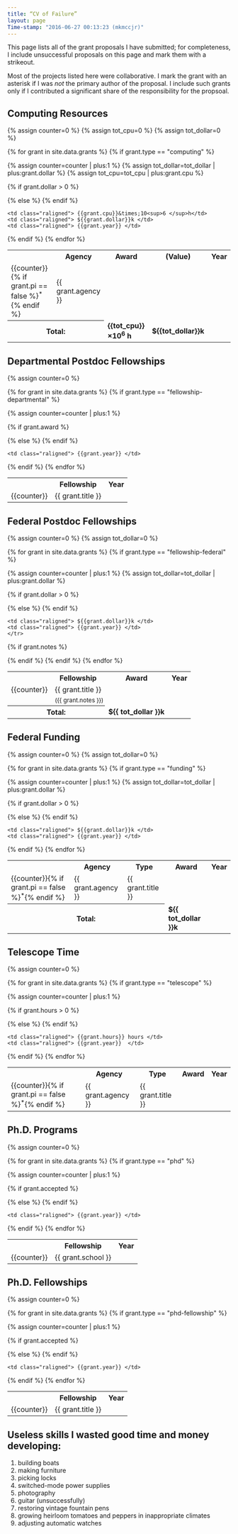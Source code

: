 ```yaml
---
title: “CV of Failure”
layout: page
Time-stamp: "2016-06-27 00:13:23 (mkmccjr)"
---
```


<p>This page lists all of the grant proposals I have submitted; for
completeness, I include unsuccessful proposals on this page and mark
them with a strikeout.</p>

<p>Most of the projects listed here were collaborative.  I mark the
grant with an asterisk if I was <i>not</i> the primary author of the
proposal.  I include such grants only if I contributed a significant
share of the responsibility for the propsoal.</p>



Computing Resources
-------------------

<table>
  <!-- Table Header -->
  <tr>
    <th> </th>
    <th class="caligned"> Agency  </th>
    <th class="caligned"> Award   </th>
    <th class="caligned"> (Value) </th>
    <th class="caligned"> Year    </th>
  </tr>

  {% assign counter=0 %}
  {% assign tot_cpu=0 %}
  {% assign tot_dollar=0 %}

  <!-- Loop Over Table Rows -->
  {% for grant in site.data.grants %}
  {% if grant.type == "computing" %}

  {% assign counter=counter | plus:1 %}
  {% assign tot_dollar=tot_dollar | plus:grant.dollar %}
  {% assign tot_cpu=tot_cpu | plus:grant.cpu %}

  <!-- Start Table Row -->
  {% if grant.dollar > 0 %}
    <tr>
  {% else %}
    <tr class="strikeout">
  {% endif %}
    <td class="laligned" > {{counter}}{% if grant.pi == false %}<sup>*</sup>{% endif %} </td>
    <td class="laligned" > {{ grant.agency }} </td>

    <td class="raligned"> {{grant.cpu}}&times;10<sup>6 </sup>h</td>
    <td class="raligned"> ${{grant.dollar}}k </td>
    <td class="raligned"> {{grant.year}} </td>
  </tr>
  {% endif %}
  {% endfor %}


  <!-- Print a Total -->
  <tr>
    <th colspan="2" class="raligned"> Total: </th>
    <td> <b> {{tot_cpu}}&times;10<sup>6</sup> h </b> </td>
    <td> <b> ${{tot_dollar}}k </b> </td>
    <td></td>
  </tr>
</table>



Departmental Postdoc Fellowships
--------------------------------

<table>
  <!-- Table Header -->
  <tr>
    <th> </th>
    <th class="caligned"> Fellowship </th>
    <th class="caligned"> Year       </th>
  </tr>

  {% assign counter=0 %}

  <!-- Loop Over Table Rows -->
  {% for grant in site.data.grants %}
  {% if grant.type == "fellowship-departmental" %}

  {% assign counter=counter | plus:1 %}

  <!-- Start Table Row -->
  {% if grant.award %}
    <tr>
  {% else %}
    <tr class="strikeout">
  {% endif %}
    <td class="laligned" > {{counter}} </td>
    <td class="laligned" > {{ grant.title }} </td>

    <td class="raligned"> {{grant.year}} </td>
  </tr>
  {% endif %}
  {% endfor %}
</table>



Federal Postdoc Fellowships
---------------------------

<table>
  <!-- Table Header -->
  <tr>
    <th> </th>
    <th class="caligned"> Fellowship </th>
    <th class="caligned"> Award      </th>
    <th class="caligned"> Year       </th>
  </tr>

  {% assign counter=0 %}
  {% assign tot_dollar=0 %}

  <!-- Loop Over Table Rows -->
  {% for grant in site.data.grants %}
  {% if grant.type == "fellowship-federal" %}

  {% assign counter=counter | plus:1 %}
  {% assign tot_dollar=tot_dollar | plus:grant.dollar %}

  <!-- Start Table Row -->
  {% if grant.dollar > 0 %}
    <tr>
  {% else %}
    <tr class="strikeout">
  {% endif %}
    <td class="laligned" > {{counter}} </td>
    <td class="laligned" > {{ grant.title }} </td>

    <td class="raligned"> ${{grant.dollar}}k </td>
    <td class="raligned"> {{grant.year}} </td>
    </tr>
  {% if grant.notes %}
    <tr><td></td>
        <td colspan="3" class="caligned">
            <small> ({{ grant.notes }}) </small>
        </td>
    </tr>
  {% endif %}
  {% endif %} <!-- fellowship-federal -->
  {% endfor %}


  <!-- Print a Total -->
  <tr>
    <th colspan="2" class="raligned"> Total: </th>
    <td> <b> ${{ tot_dollar }}k </b> </td>
    <td></td>
  </tr>
</table>



Federal Funding
---------------

<table>
  <!-- Table Header -->
  <tr>
    <th> </th>
    <th class="caligned"> Agency </th>
    <th class="caligned"> Type   </th>
    <th class="caligned"> Award  </th>
    <th class="caligned"> Year    </th>
  </tr>

  {% assign counter=0 %}
  {% assign tot_dollar=0 %}

  <!-- Loop Over Table Rows -->
  {% for grant in site.data.grants %}
  {% if grant.type == "funding" %}

  {% assign counter=counter | plus:1 %}
  {% assign tot_dollar=tot_dollar | plus:grant.dollar %}

  <!-- Start Table Row -->
  {% if grant.dollar > 0 %}
    <tr>
  {% else %}
    <tr class="strikeout">
  {% endif %}
    <td class="laligned" > {{counter}}{% if grant.pi == false %}<sup>*</sup>{% endif %} </td>
    <td class="laligned" > {{ grant.agency }} </td>
    <td class="laligned" > {{ grant.title }} </td>

    <td class="raligned"> ${{grant.dollar}}k </td>
    <td class="raligned"> {{grant.year}} </td>
  </tr>
  {% endif %}
  {% endfor %}


  <!-- Print a Total -->
  <tr>
    <th colspan="3" class="raligned"> Total: </th>
    <td> <b> ${{ tot_dollar }}k </b> </td>
    <td></td>
  </tr>
</table>



Telescope Time
--------------

<table>
  <!-- Table Header -->
  <tr>
    <th> </th>
    <th class="caligned"> Agency </th>
    <th class="caligned"> Type   </th>
    <th class="caligned"> Award  </th>
    <th class="caligned"> Year   </th>
  </tr>

  {% assign counter=0 %}

  <!-- Loop Over Table Rows -->
  {% for grant in site.data.grants %}
  {% if grant.type == "telescope" %}

  {% assign counter=counter | plus:1 %}

  <!-- Start Table Row -->
  {% if grant.hours > 0 %}
    <tr>
  {% else %}
    <tr class="strikeout">
  {% endif %}
    <td class="laligned" > {{counter}}{% if grant.pi == false %}<sup>*</sup>{% endif %} </td>
    <td class="laligned" > {{ grant.agency }} </td>
    <td class="laligned" > {{ grant.title }} </td>

    <td class="raligned"> {{grant.hours}} hours </td>
    <td class="raligned"> {{grant.year}}  </td>
  </tr>
  {% endif %}
  {% endfor %}
</table>



Ph.D. Programs
---------------

<table>
  <!-- Table Header -->
  <tr>
    <th> </th>
    <th class="caligned"> Fellowship </th>
    <th class="caligned"> Year       </th>
  </tr>

  {% assign counter=0 %}

  <!-- Loop Over Table Rows -->
  {% for grant in site.data.grants %}
  {% if grant.type == "phd" %}

  {% assign counter=counter | plus:1 %}

  <!-- Start Table Row -->
  {% if grant.accepted %}
    <tr>
  {% else %}
    <tr class="strikeout">
  {% endif %}
    <td class="laligned" > {{counter}} </td>
    <td class="laligned" > {{ grant.school }} </td>

    <td class="raligned"> {{grant.year}} </td>
  </tr>
  {% endif %}
  {% endfor %}
</table>



Ph.D. Fellowships
-----------------

<table>
  <!-- Table Header -->
  <tr>
    <th> </th>
    <th class="caligned"> Fellowship </th>
    <th class="caligned"> Year       </th>
  </tr>

  {% assign counter=0 %}

  <!-- Loop Over Table Rows -->
  {% for grant in site.data.grants %}
  {% if grant.type == "phd-fellowship" %}

  {% assign counter=counter | plus:1 %}

  <!-- Start Table Row -->
  {% if grant.accepted %}
    <tr>
  {% else %}
    <tr class="strikeout">
  {% endif %}
    <td class="laligned" > {{counter}} </td>
    <td class="laligned" > {{ grant.title }} </td>

    <td class="raligned"> {{grant.year}} </td>
  </tr>
  {% endif %}
  {% endfor %}
</table>



Useless skills I wasted good time and money developing:
-------------------------------------------------------

<ol>
    <li>building boats</li>
    <li>making furniture</li>
    <li>picking locks</li>
    <li>switched-mode power supplies</li>
    <li>photography</li>
    <li>guitar (unsuccessfully)</li>
    <li>restoring vintage fountain pens</li>
    <li>growing heirloom tomatoes and peppers in inappropriate
        climates</li>
    <li>adjusting automatic watches</li>
</ol>

